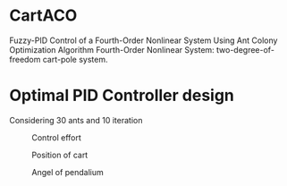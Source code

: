 # CartACO
Fuzzy-PID Control of a Fourth-Order Nonlinear System Using Ant Colony Optimization Algorithm
Fourth-Order Nonlinear System: two-degree-of-freedom cart-pole system.
# Optimal PID Controller design
Considering 30 ants and 10 iteration

<figure id="u2">
<span class="image placeholder" data-original-image-src="pic/u2"
data-original-image-title="" height="8cm"></span>
<figcaption>Control effort</figcaption>
</figure>

<figure id="p2">
<span class="image placeholder" data-original-image-src="pic/p2"
data-original-image-title="" height="8cm"></span>
<figcaption>Position of cart</figcaption>
</figure>

<figure id="th2">
<span class="image placeholder" data-original-image-src="pic/th2"
data-original-image-title="" height="8cm"></span>
<figcaption>Angel of pendalium</figcaption>
</figure>
